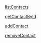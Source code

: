 [listContacts](https://i.ibb.co/55nn9rV/list-Contacts.png)

[getContactById](https://i.ibb.co/ftwsqjq/get-Contact-By-Id.png)

[addContact](https://i.ibb.co/M9xSSYw/add-Contact.png)

[removeContact](https://i.ibb.co/7YNfDfC/remove-Contact.png)
